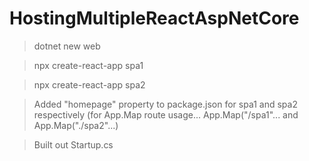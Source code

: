 # HostingMultipleReactAspNetCore

> dotnet new web

> npx create-react-app spa1

> npx create-react-app spa2


> Added "homepage" property to package.json for spa1 and spa2 respectively (for App.Map route usage... App.Map("/spa1"... and App.Map("./spa2"...)

> Built out Startup.cs


